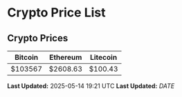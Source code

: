 # Crypto Price List

## Crypto Prices
| Bitcoin | Ethereum | Litecoin |
| ------- | -------- | -------- |
| $103567 | $2608.63 | $100.43 |
**Last Updated:** 2025-05-14 19:21 UTC
**Last Updated:** $DATE$
